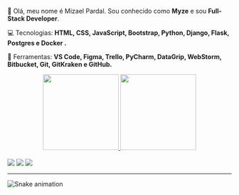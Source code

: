 <p align="left"> 👤 Olá, meu nome é Mizael Pardal. Sou conhecido como <strong>Myze</strong> e sou <strong>Full-Stack Developer</strong>.</p>

<p align="left">💻 Tecnologias: <strong>HTML, CSS, JavaScript, Bootstrap, Python, Django, Flask, Postgres e Docker .</strong></p>

<p align="left">🔧 Ferramentas: <strong>VS Code, Figma, Trello, PyCharm, DataGrip, WebStorm, Bitbucket, Git, GitKraken e GitHub.</strong></p>
<div align="center">
  <a href="https://github.com/Myze16">
  <img height="170em" src="https://github-readme-stats.vercel.app/api?username=Myze16&theme=dark"/>
  <img height="170em" src="https://github-readme-stats.vercel.app/api/top-langs/?username=Myze16&layout=compact&langs_count=7&theme=dark"/>
  <!--<img src="https://github-readme-stats.vercel.app/api/pin/?username=Myze16&repo=github-Aluguel_de_campos_de_futebol"/>-->
</div>
 
<!--<div style="display: inline_block"><br>
  <img align="center" height="30" width="40" src="https://raw.githubusercontent.com/devicons/devicon/master/icons/javascript/javascript-plain.svg">
  <img align="center" height="30" width="40" src="https://raw.githubusercontent.com/devicons/devicon/master/icons/html5/html5-original.svg">
  <img align="center" height="30" width="40" src="https://raw.githubusercontent.com/devicons/devicon/master/icons/css3/css3-original.svg">
  <img align="center" height="30" width="40" src="https://raw.githubusercontent.com/devicons/devicon/master/icons/python/python-original.svg">
</div><br>
  
  <img align="right" alt="Rafa-pic" height="150" style="border-radius:50px;" src="https://media.discordapp.net/attachments/639956127056134178/890373478988013628/Publicacoes_Instagram_1_1.png?width=676&height=676">
</div>
  -->
<br>
<div>
  <a href="https://www.instagram.com/eomyze/" target="_blank"><img src="https://img.shields.io/badge/-Instagram-2e2e2e?style=for-the-badge&logo=instagram&logoColor=white" target="_blank"></a>
  <a href="https://www.linkedin.com/in/mizael-pardal-101a40224/" target="_blank"><img src="https://img.shields.io/badge/Discord-2e2e2e?style=for-the-badge&logo=discord&logoColor=white" target="_blank"></a>
  <a href="#" target="_blank"><img src="https://img.shields.io/badge/-LinkedIn-2e2e2e?style=for-the-badge&logo=linkedin&logoColor=white" target="_blank"></a>
  <hr>
  <!--
  <a href="https://www.youtube.com/channel/UC_-uuuZbY0AAt9CViNzvc-Q" target="_blank"><img src="https://img.shields.io/badge/YouTube-FF0000?style=for-the-badge&logo=youtube&logoColor=white" target="_blank"></a>
 	<a href="https://www.twitch.tv/rafaballerinii" target="_blank"><img src="https://img.shields.io/badge/Twitch-9146FF?style=for-the-badge&logo=twitch&logoColor=white" target="_blank"></a>
  <a href = "mailto:contatorafaballerini@gmail.com"><img src="https://img.shields.io/badge/-Gmail-%23333?style=for-the-badge&logo=gmail&logoColor=white" target="_blank"></a>
  -->
 
  ![Snake animation](https://github.com/Myze16/Myze16/blob/output/github-contribution-grid-snake.svg)
</div>
